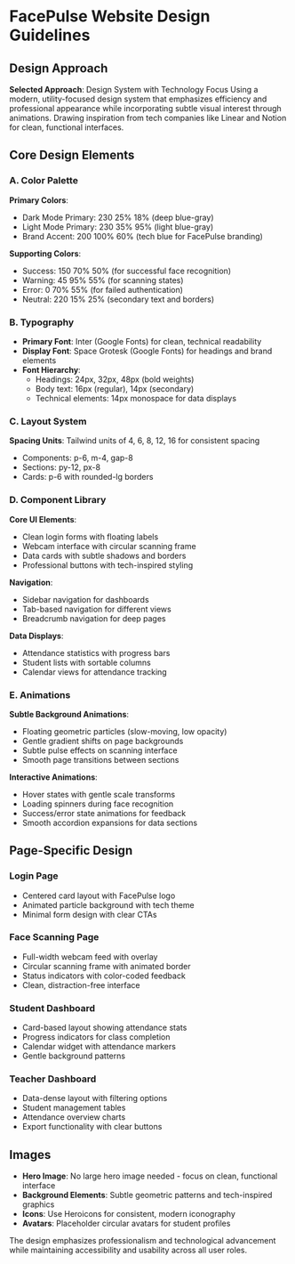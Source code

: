# FacePulse Website Design Guidelines

## Design Approach
**Selected Approach**: Design System with Technology Focus
Using a modern, utility-focused design system that emphasizes efficiency and professional appearance while incorporating subtle visual interest through animations. Drawing inspiration from tech companies like Linear and Notion for clean, functional interfaces.

## Core Design Elements

### A. Color Palette
**Primary Colors**:
- Dark Mode Primary: 230 25% 18% (deep blue-gray)
- Light Mode Primary: 230 35% 95% (light blue-gray)
- Brand Accent: 200 100% 60% (tech blue for FacePulse branding)

**Supporting Colors**:
- Success: 150 70% 50% (for successful face recognition)
- Warning: 45 95% 55% (for scanning states)
- Error: 0 70% 55% (for failed authentication)
- Neutral: 220 15% 25% (secondary text and borders)

### B. Typography
- **Primary Font**: Inter (Google Fonts) for clean, technical readability
- **Display Font**: Space Grotesk (Google Fonts) for headings and brand elements
- **Font Hierarchy**: 
  - Headings: 24px, 32px, 48px (bold weights)
  - Body text: 16px (regular), 14px (secondary)
  - Technical elements: 14px monospace for data displays

### C. Layout System
**Spacing Units**: Tailwind units of 4, 6, 8, 12, 16 for consistent spacing
- Components: p-6, m-4, gap-8
- Sections: py-12, px-8
- Cards: p-6 with rounded-lg borders

### D. Component Library

**Core UI Elements**:
- Clean login forms with floating labels
- Webcam interface with circular scanning frame
- Data cards with subtle shadows and borders
- Professional buttons with tech-inspired styling

**Navigation**:
- Sidebar navigation for dashboards
- Tab-based navigation for different views
- Breadcrumb navigation for deep pages

**Data Displays**:
- Attendance statistics with progress bars
- Student lists with sortable columns
- Calendar views for attendance tracking

### E. Animations

**Subtle Background Animations**:
- Floating geometric particles (slow-moving, low opacity)
- Gentle gradient shifts on page backgrounds
- Subtle pulse effects on scanning interface
- Smooth page transitions between sections

**Interactive Animations**:
- Hover states with gentle scale transforms
- Loading spinners during face recognition
- Success/error state animations for feedback
- Smooth accordion expansions for data sections

## Page-Specific Design

### Login Page
- Centered card layout with FacePulse logo
- Animated particle background with tech theme
- Minimal form design with clear CTAs

### Face Scanning Page
- Full-width webcam feed with overlay
- Circular scanning frame with animated border
- Status indicators with color-coded feedback
- Clean, distraction-free interface

### Student Dashboard
- Card-based layout showing attendance stats
- Progress indicators for class completion
- Calendar widget with attendance markers
- Gentle background patterns

### Teacher Dashboard
- Data-dense layout with filtering options
- Student management tables
- Attendance overview charts
- Export functionality with clear buttons

## Images
- **Hero Image**: No large hero image needed - focus on clean, functional interface
- **Background Elements**: Subtle geometric patterns and tech-inspired graphics
- **Icons**: Use Heroicons for consistent, modern iconography
- **Avatars**: Placeholder circular avatars for student profiles

The design emphasizes professionalism and technological advancement while maintaining accessibility and usability across all user roles.